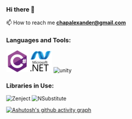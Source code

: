 ### Hi there 👋
📫 How to reach me **chapalexander@gmail.com**
<h3 align="left">Languages and Tools:</h3>
<p align="left"> <img src="https://raw.githubusercontent.com/devicons/devicon/master/icons/csharp/csharp-original.svg" alt="csharp" width="60" height="60"/>  <img src="https://raw.githubusercontent.com/devicons/devicon/master/icons/dot-net/dot-net-original-wordmark.svg" alt="dotnet" width="60" height="60"/>  <img src="https://user-images.githubusercontent.com/9201005/61173208-81056980-a590-11e9-8211-41f841e9f8ca.png" alt="unity" width="60" height="60"/> </p>

<h3 align="left"> Libraries in Use:</h3>
<p align="left"> <img src="https://steringm.ru/uploads/posts/Zenject.png?v0.10.8" alt="Zenject" width="60" height="60"/> <img src="https://nsubstitute.github.io/images/nsubstitute-100x100.png" alt="NSubstitute" width="60" height="60"/> </p> 

[![Ashutosh's github activity graph](https://github-readme-activity-graph.vercel.app/graph?username=chapych&theme=github-compact)](https://github.com/ashutosh00710/github-readme-activity-graph)

